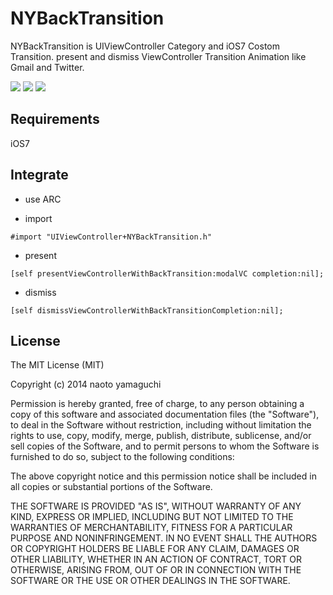 # NYBackTransition

NYBackTransition is UIViewController Category and iOS7 Costom Transition.
present and dismiss ViewController Transition Animation like Gmail and Twitter.

<img src="https://github.com/naoto0822/NYBackTransition/blob/develop/Doc/before.png?raw=true" />
<img src="https://github.com/naoto0822/NYBackTransition/blob/develop/Doc/transition.png?raw=true" />
<img src="https://github.com/naoto0822/NYBackTransition/blob/develop/Doc/after.png?raw=true" />

## Requirements

iOS7

## Integrate

- use ARC

- import

```
#import "UIViewController+NYBackTransition.h"
```

- present

```
[self presentViewControllerWithBackTransition:modalVC completion:nil];
```

- dismiss

```
[self dismissViewControllerWithBackTransitionCompletion:nil];
```

## License

The MIT License (MIT)

Copyright (c) 2014 naoto yamaguchi

Permission is hereby granted, free of charge, to any person obtaining a copy
of this software and associated documentation files (the "Software"), to deal
in the Software without restriction, including without limitation the rights
to use, copy, modify, merge, publish, distribute, sublicense, and/or sell
copies of the Software, and to permit persons to whom the Software is
furnished to do so, subject to the following conditions:

The above copyright notice and this permission notice shall be included in all
copies or substantial portions of the Software.

THE SOFTWARE IS PROVIDED "AS IS", WITHOUT WARRANTY OF ANY KIND, EXPRESS OR
IMPLIED, INCLUDING BUT NOT LIMITED TO THE WARRANTIES OF MERCHANTABILITY,
FITNESS FOR A PARTICULAR PURPOSE AND NONINFRINGEMENT. IN NO EVENT SHALL THE
AUTHORS OR COPYRIGHT HOLDERS BE LIABLE FOR ANY CLAIM, DAMAGES OR OTHER
LIABILITY, WHETHER IN AN ACTION OF CONTRACT, TORT OR OTHERWISE, ARISING FROM,
OUT OF OR IN CONNECTION WITH THE SOFTWARE OR THE USE OR OTHER DEALINGS IN THE
SOFTWARE.
